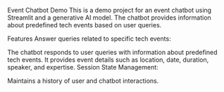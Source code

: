 Event Chatbot Demo
This is a demo project for an event chatbot using Streamlit and a generative AI model. The chatbot provides information about predefined tech events based on user queries.

Features
Answer queries related to specific tech events:

The chatbot responds to user queries with information about predefined tech events.
It provides event details such as location, date, duration, speaker, and expertise.
Session State Management:

Maintains a history of user and chatbot interactions.
